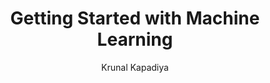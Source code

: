 ---
layout:     post
title:      Getting Started with Machine Learning
author:     Krunal Kapadiya
categories: deck

redirect_to: 'https://speakerdeck.com/krunal3kapadiya/getting-started-with-machine-learning-1'
---